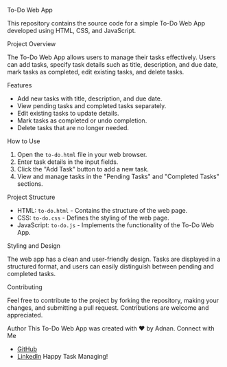  To-Do Web App

This repository contains the source code for a simple To-Do Web App developed using HTML, CSS, and JavaScript.

 Project Overview

The To-Do Web App allows users to manage their tasks effectively. Users can add tasks, specify task details such as title, description, and due date, mark tasks as completed, edit existing tasks, and delete tasks.

 Features

- Add new tasks with title, description, and due date.
- View pending tasks and completed tasks separately.
- Edit existing tasks to update details.
- Mark tasks as completed or undo completion.
- Delete tasks that are no longer needed.

 How to Use

1. Open the `to-do.html` file in your web browser.
2. Enter task details in the input fields.
3. Click the "Add Task" button to add a new task.
4. View and manage tasks in the "Pending Tasks" and "Completed Tasks" sections.

 Project Structure

- HTML: `to-do.html` - Contains the structure of the web page.
- CSS: `to-do.css` - Defines the styling of the web page.
- JavaScript: `to-do.js` - Implements the functionality of the To-Do Web App.

 Styling and Design

The web app has a clean and user-friendly design. Tasks are displayed in a structured format, and users can easily distinguish between pending and completed tasks.

 Contributing

Feel free to contribute to the project by forking the repository, making your changes, and submitting a pull request. Contributions are welcome and appreciated.

 Author
This To-Do Web App was created with ❤ by Adnan.
 Connect with Me
- [GitHub](https://github.com/khanadnan22/OIB_SIP.git)
- [LinkedIn](www.linkedin.com/in/khan-adnan-56a0651b0)
Happy Task Managing!
